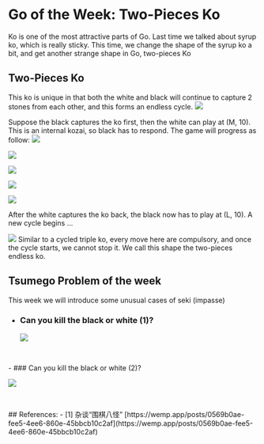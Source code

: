 # Go of the Week: Two-Pieces Ko

Ko is one of the most attractive parts of Go. Last time we talked about syrup ko, which is really sticky. This time, we change the shape of the syrup ko a bit, and get another strange shape in Go, two-pieces Ko


## Two-Pieces Ko
This ko is unique in that both the white and black will continue to capture 2 stones from each other, and this forms an endless cycle.
![](imgs/two-pieces-ko.png)

Suppose the black captures the ko first, then the white can play at (M, 10). This is an internal kozai, so black has to respond. The game will progress as follow:
![](imgs/two-pieces-ko-2.png)

![](imgs/two-pieces-ko-3.png)

![](imgs/two-pieces-ko-4.png)

![](imgs/two-pieces-ko-5.png)

![](imgs/two-pieces-ko-6.png)

After the white captures the ko back, the black now has to play at (L, 10). A new cycle begins ...

![](imgs/two-pieces-ko-6.png)
Similar to a cycled triple ko, every move here are compulsory, and once the cycle starts, we cannot stop it. We call this shape the two-pieces endless ko. 


## Tsumego Problem of the week
This week we will introduce some unusual cases of seki (impasse)
- ### Can you kill the black or white (1)?
  
  ![](imgs/seki-1.png)

<p>&nbsp;</p>
- ### Can you kill the black or white (2)?

  ![](imgs/seki-2.png)

<p>&nbsp;</p>
## References: 
- [1] 杂谈“围棋八怪” [https://wemp.app/posts/0569b0ae-fee5-4ee6-860e-45bbcb10c2af](https://wemp.app/posts/0569b0ae-fee5-4ee6-860e-45bbcb10c2af) 